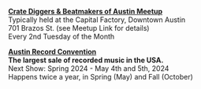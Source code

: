 
[**Crate Diggers & Beatmakers of Austin Meetup**](https://www.meetup.com/crate-diggers-of-austin-meetup-group/)<br>
Typically held at the Capital Factory, Downtown Austin<br>
701 Brazos St. (see Meetup Link for details)<br>
Every 2nd Tuesday of the Month<br>

[**Austin Record Convention**](https://www.austinrecords.com/)<br>
**The largest sale of recorded music in the USA.**<br>
Next Show: Spring 2024 - May 4th and 5th, 2024<br>
Happens twice a year, in Spring (May) and Fall (October)<br>